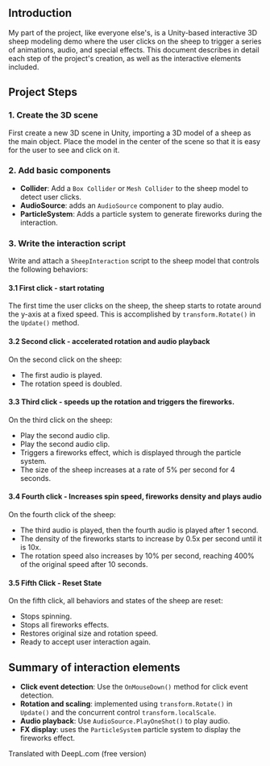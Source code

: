 ## Introduction
My part of the project, like everyone else's, is a Unity-based interactive 3D sheep modeling demo where the user clicks on the sheep to trigger a series of animations, audio, and special effects. This document describes in detail each step of the project's creation, as well as the interactive elements included.

## Project Steps

### 1. Create the 3D scene
First create a new 3D scene in Unity, importing a 3D model of a sheep as the main object. Place the model in the center of the scene so that it is easy for the user to see and click on it.

### 2. Add basic components
- **Collider**: Add a `Box Collider` or `Mesh Collider` to the sheep model to detect user clicks.
- **AudioSource**: adds an `AudioSource` component to play audio.
- **ParticleSystem**: Adds a particle system to generate fireworks during the interaction.

### 3. Write the interaction script
Write and attach a `SheepInteraction` script to the sheep model that controls the following behaviors:

#### 3.1 First click - start rotating
The first time the user clicks on the sheep, the sheep starts to rotate around the y-axis at a fixed speed. This is accomplished by `transform.Rotate()` in the `Update()` method.

#### 3.2 Second click - accelerated rotation and audio playback
On the second click on the sheep:
- The first audio is played.
- The rotation speed is doubled.

#### 3.3 Third click - speeds up the rotation and triggers the fireworks.
On the third click on the sheep:
- Play the second audio clip.
- Play the second audio clip.
- Triggers a fireworks effect, which is displayed through the particle system.
- The size of the sheep increases at a rate of 5% per second for 4 seconds.

#### 3.4 Fourth click - Increases spin speed, fireworks density and plays audio
On the fourth click of the sheep:
- The third audio is played, then the fourth audio is played after 1 second.
- The density of the fireworks starts to increase by 0.5x per second until it is 10x.
- The rotation speed also increases by 10% per second, reaching 400% of the original speed after 10 seconds.

#### 3.5 Fifth Click - Reset State
On the fifth click, all behaviors and states of the sheep are reset:
- Stops spinning.
- Stops all fireworks effects.
- Restores original size and rotation speed.
- Ready to accept user interaction again.

## Summary of interaction elements
- **Click event detection**: Use the `OnMouseDown()` method for click event detection.
- **Rotation and scaling**: implemented using `transform.Rotate()` in `Update()` and the concurrent control `transform.localScale`.
- **Audio playback**: Use `AudioSource.PlayOneShot()` to play audio.
- **FX display**: uses the `ParticleSystem` particle system to display the fireworks effect.

Translated with DeepL.com (free version)
